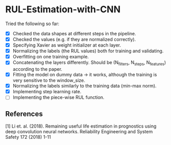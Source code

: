 # RUL-Estimation-with-CNN

Tried the following so far:
- [x] Checked the data shapes at different steps in the pipeline.
- [x] Checked the values (e.g. if they are normalized correctly).
- [x] Specifying Xavier as weight initializer at each layer.
- [x] Normalizing the labels (the RUL values) both for training and validating.
- [x] Overfitting on one training example.
- [x] Concatenating the layers differently. Should be (N<sub>filters</sub>, N<sub>steps</sub>, N<sub>features</sub>) according to the paper.
- [x] Fitting the model on dummy data -> it works, although the training is very sensitive to the window_size.
- [x] Normalizing the labels similarly to the training data (min-max norm).
- [x] Implementing step learning rate.
- [ ] Implementing the piece-wise RUL function.

## References
<a id="1">[1]</a> 
Li et. al. (2018). 
Remaining useful life estimation in prognostics using deep convolution neural networks. 
Reliability Engineering and System Safety 172 (2018) 1-11
